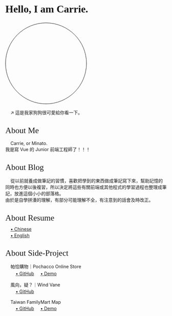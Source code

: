 <div class="intro-title">
  Hello, I am Carrie.
</div>

<div class="dog-img">
</div>
<div class="content">
  ↗ 這是我家狗狗很可愛給你看一下。
</div>

<div class="about-me-container">
  <div class="sub-title">
    About Me
  </div>
  <div class="content">
    <span class="my-name">Carrie</span>, or <span class="my-name">Minato</span>.<br>
    我是寫 Vue 的 Junior 前端工程師了！！！
    
  </div>
</div>
<div class="about-blog-container">
  <div class="sub-title">
    About Blog
  </div>
  <div class="content">
    從以前就養成做筆記的習慣，喜歡把學到的東西做成筆記寫下來，幫助記憶的同時也方便以後複習，所以決定將這些有關前端或其他程式的學習過程也整理成筆記，放進這個小小的部落格。<br>由於是自學拼湊的理解，有部分可能理解不全，有注意到的話會及時改正。
  </div>
</div>
<div class="about-blog-container">
  <div class="sub-title">
    About Resume
  </div>
  <div class="resume-links">
    <a class="project-link" href="https://reurl.cc/RvMAp9" target="_blank">
      • Chinese 
    </a>
    <a class="project-link" href="https://reurl.cc/Ge07WA" target="_blank">
      • English
    </a>
  </div>
</div>
<div class="about-blog-container">
  <div class="sub-title">
    About Side-Project
  </div>
  <div class="content">
    <div>
      帕恰購物｜Pochacco Online Store
    </div>
    <div>
      <a class="project-link" href="https://github.com/Minato1123/online-store" target="_blank">
        • GitHub
      </a>
      <a class="project-link" href="https://minato1123.github.io/online-store/" target="_blank">
        • Demo
      </a>
    </div>
  </div>
  <div class="content">
    <div>
      風向，疑？｜Wind Vane
    </div>
    <div >
      <a class="project-link" href="https://github.com/Minato1123/wind-vane" target="_blank">
        • GitHub
      </a>
    </div>
  </div>
  <div class="content">
    <div>
      Taiwan FamilyMart Map
    </div>
    <div>
      <a class="project-link" href="https://github.com/Minato1123/taiwan-familymart-map" target="_blank">
        • GitHub
      </a>
      <a class="project-link" href="https://minato1123.github.io/taiwan-familymart-map/" target="_blank">
        • Demo
      </a>
    </div>
  </div>
</div>

<style scoped> 
  @import url('https://fonts.googleapis.com/css2?family=Kalam:wght@400;700&family=Noto+Sans+TC:wght@100;300;400;500;700;900&display=swap');

  .intro-title {
    font-size: 2rem;
    font-weight: 700;
    font-family: 'Kalam', cursive;
  }

  .dog-img {
    margin-top: 1.5rem;
    background-image: url(./.vitepress/images/dogdog.jpg);
    background-position: center;
    background-size: 200%;
    border-radius: 10rem;
    width: clamp(12rem, 50%, 18rem);
    padding-top: clamp(12rem, 50%, 18rem);
    border: 1px solid rgba(0, 0, 0, 1);
  }

  .about-me-container, .about-blog-container {
    margin-top: 2rem;
  }

  .sub-title {
    font-size: 1.6rem;
    font-weight: 400;
    font-family: 'Kalam', cursive;
  }

  .content {
    text-indent : 1rem;
    margin-top: 1rem;
  }

  .my-name {
    color: var(--vp-c-brand);
  }

  .project-link {
    display: inline-block;
    margin-top: 0.2rem;
  }

  .resume-links {
    display: flex;
    flex-direction: column;
    margin-left: 1rem;
    margin-top: 0.5rem;
  }


</style>
